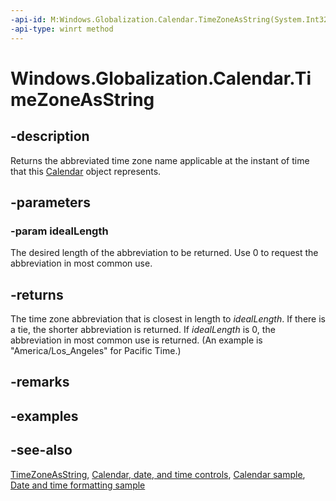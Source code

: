 ```yaml
---
-api-id: M:Windows.Globalization.Calendar.TimeZoneAsString(System.Int32)
-api-type: winrt method
---
```


<!-- Method syntax
public string TimeZoneAsString(System.Int32 idealLength)
-->

# Windows.Globalization.Calendar.TimeZoneAsString

## -description
Returns the abbreviated time zone name applicable at the instant of time that this [Calendar](calendar.md) object represents.

## -parameters
### -param idealLength
The desired length of the abbreviation to be returned. Use 0 to request the abbreviation in most common use.

## -returns
The time zone abbreviation that is closest in length to *idealLength*. If there is a tie, the shorter abbreviation is returned. If *idealLength* is 0, the abbreviation in most common use is returned. (An example is "America/Los_Angeles" for Pacific Time.)

## -remarks

## -examples

## -see-also
[TimeZoneAsString](calendar_timezoneasstring_1880050689.md), [Calendar, date, and time controls](/windows/uwp/design/controls-and-patterns/date-and-time), [Calendar sample](https://github.com/Microsoft/Windows-universal-samples/tree/master/Samples/Calendar), [Date and time formatting sample](https://github.com/microsoft/Windows-universal-samples/tree/master/Samples/DateTimeFormatting)

